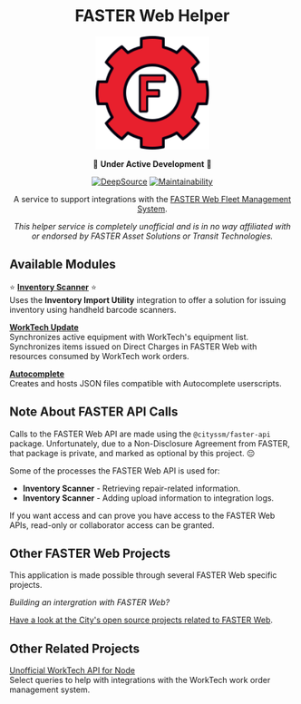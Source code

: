 <div align=center>

# FASTER Web Helper

<img src="public/images/logo.svg" height="200" />

🚧 **Under Active Development** 🚧

[![DeepSource](https://app.deepsource.com/gh/cityssm/faster-web-helper.svg/?label=active+issues&show_trend=true&token=u_wO1FIhQ1v-pNxtKl8dZxM4)](https://app.deepsource.com/gh/cityssm/faster-web-helper/)
[![Maintainability](https://api.codeclimate.com/v1/badges/f30a366c800b38bd9eb7/maintainability)](https://codeclimate.com/github/cityssm/faster-web-helper/maintainability)

A service to support integrations with the
[FASTER Web Fleet Management System](https://fasterasset.com/products/fleet-management-software/).

_This helper service is completely unofficial and is in no way affiliated with or endorsed by FASTER Asset Solutions or Transit Technologies._

</div>

## Available Modules

⭐ [**Inventory Scanner**](./modules/inventoryScanner/README.md) ⭐<br />
Uses the **Inventory Import Utility** integration to offer
a solution for issuing inventory using handheld barcode scanners.

[**WorkTech Update**](./modules/worktechUpdate/README.md)<br />
Synchronizes active equipment with WorkTech's equipment list.
Synchronizes items issued on Direct Charges in FASTER Web
with resources consumed by WorkTech work orders.

[**Autocomplete**](./modules/autocomplete/README.md)<br />
Creates and hosts JSON files compatible with Autocomplete userscripts.

## Note About FASTER API Calls

Calls to the FASTER Web API are made using the `@cityssm/faster-api` package.
Unfortunately, due to a Non-Disclosure Agreement from FASTER, that package is private,
and marked as optional by this project. 😔

Some of the processes the FASTER Web API is used for:

- **Inventory Scanner** - Retrieving repair-related information.
- **Inventory Scanner** - Adding upload information to integration logs.

If you want access and can prove you have access to the FASTER Web APIs,
read-only or collaborator access can be granted.

## Other FASTER Web Projects

This application is made possible through several FASTER Web specific projects.

_Building an intergration with FASTER Web?_

[Have a look at the City's open source projects related to FASTER Web](https://github.com/cityssm/faster-web-projects).

## Other Related Projects

[Unofficial WorkTech API for Node](https://github.com/cityssm/node-worktech-api)<br />
Select queries to help with integrations with the WorkTech work order management system.
